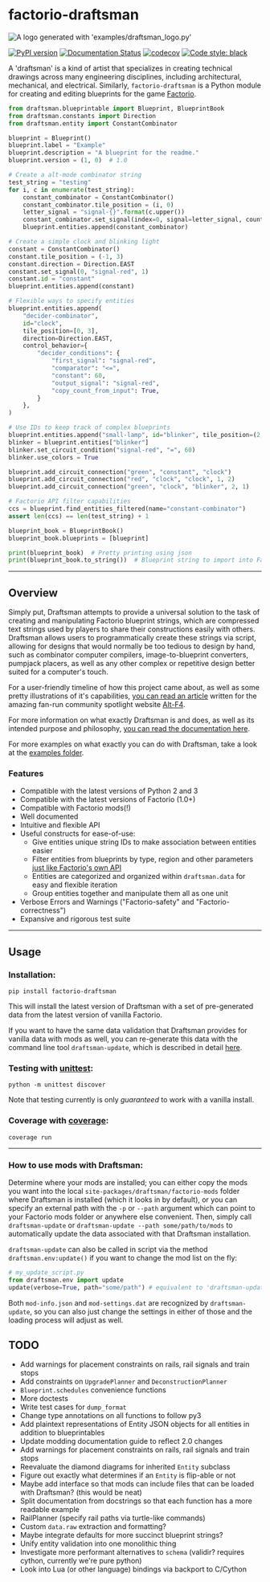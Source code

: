 # factorio-draftsman

![A logo generated with 'examples/draftsman_logo.py'](https://github.com/redruin1/factorio-draftsman/raw/main/docs/img/logo.png)

[![PyPI version](https://badge.fury.io/py/factorio-draftsman.svg)](https://badge.fury.io/py/factorio-draftsman)
[![Documentation Status](https://readthedocs.org/projects/factorio-draftsman/badge/?version=latest)](https://factorio-draftsman.readthedocs.io/en/latest/?badge=latest)
[![codecov](https://codecov.io/gh/redruin1/factorio-draftsman/branch/main/graph/badge.svg?token=UERAOXVTO1)](https://codecov.io/gh/redruin1/factorio-draftsman)
[![Code style: black](https://img.shields.io/badge/code%20style-black-000000.svg)](https://github.com/psf/black)

A 'draftsman' is a kind of artist that specializes in creating technical drawings across many engineering disciplines, including architectural, mechanical, and electrical.
Similarly, `factorio-draftsman` is a Python module for creating and editing blueprints for the game [Factorio](https://factorio.com/).

```python
from draftsman.blueprintable import Blueprint, BlueprintBook
from draftsman.constants import Direction
from draftsman.entity import ConstantCombinator

blueprint = Blueprint()
blueprint.label = "Example"
blueprint.description = "A blueprint for the readme."
blueprint.version = (1, 0)  # 1.0

# Create a alt-mode combinator string
test_string = "testing"
for i, c in enumerate(test_string):
    constant_combinator = ConstantCombinator()
    constant_combinator.tile_position = (i, 0)
    letter_signal = "signal-{}".format(c.upper())
    constant_combinator.set_signal(index=0, signal=letter_signal, count=0)
    blueprint.entities.append(constant_combinator)

# Create a simple clock and blinking light
constant = ConstantCombinator()
constant.tile_position = (-1, 3)
constant.direction = Direction.EAST
constant.set_signal(0, "signal-red", 1)
constant.id = "constant"
blueprint.entities.append(constant)

# Flexible ways to specify entities
blueprint.entities.append(
    "decider-combinator",
    id="clock",
    tile_position=[0, 3],
    direction=Direction.EAST,
    control_behavior={
        "decider_conditions": {
            "first_signal": "signal-red",
            "comparator": "<=",
            "constant": 60,
            "output_signal": "signal-red",
            "copy_count_from_input": True,
        }
    },
)

# Use IDs to keep track of complex blueprints
blueprint.entities.append("small-lamp", id="blinker", tile_position=(2, 3))
blinker = blueprint.entities["blinker"]
blinker.set_circuit_condition("signal-red", "=", 60)
blinker.use_colors = True

blueprint.add_circuit_connection("green", "constant", "clock")
blueprint.add_circuit_connection("red", "clock", "clock", 1, 2)
blueprint.add_circuit_connection("green", "clock", "blinker", 2, 1)

# Factorio API filter capabilities
ccs = blueprint.find_entities_filtered(name="constant-combinator")
assert len(ccs) == len(test_string) + 1

blueprint_book = BlueprintBook()
blueprint_book.blueprints = [blueprint]

print(blueprint_book)  # Pretty printing using json
print(blueprint_book.to_string())  # Blueprint string to import into Factorio
```
--------------------------------------------------------------------------------

## Overview
Simply put, Draftsman attempts to provide a universal solution to the task of creating and manipulating Factorio blueprint strings, which are compressed text strings used by players to share their constructions easily with others.
Draftsman allows users to programmatically create these strings via script, allowing for designs that would normally be too tedious to design by hand, such as combinator computer compilers, image-to-blueprint converters, pumpjack placers, as well as any other complex or repetitive design better suited for a computer's touch.

For a user-friendly timeline of how this project came about, as well as some pretty illustrations of it's capabilities, [you can read an article](https://alt-f4.blog/ALTF4-61/) written for the amazing fan-run community spotlight website [Alt-F4](https://alt-f4.blog/).

For more information on what exactly Draftsman is and does, as well as its intended purpose and philosophy, [you can read the documentation here](https://factorio-draftsman.readthedocs.io/en/latest/index.html).

For more examples on what exactly you can do with Draftsman, take a look at the [examples folder](https://github.com/redruin1/factorio-draftsman/tree/main/examples).

### Features
* Compatible with the latest versions of Python 2 and 3
* Compatible with the latest versions of Factorio (1.0+)
* Compatible with Factorio mods(!)
* Well documented
* Intuitive and flexible API
* Useful constructs for ease-of-use:
    * Give entities unique string IDs to make association between entities easier
    * Filter entities from blueprints by type, region and other parameters [just like Factorio's own API](https://lua-api.factorio.com/latest/LuaSurface.html#LuaSurface.find_entities_filtered)
    * Entities are categorized and organized within `draftsman.data` for easy and flexible iteration
    * Group entities together and manipulate them all as one unit
* Verbose Errors and Warnings ("Factorio-safety" and "Factorio-correctness")
* Expansive and rigorous test suite

--------------------------------------------------------------------------------
## Usage

### Installation:
```
pip install factorio-draftsman
```

This will install the latest version of Draftsman with a set of pre-generated data from the latest version of vanilla Factorio.

If you want to have the same data validation that Draftsman provides for vanilla data with mods as well, you can re-generate this data with the command line tool `draftsman-update`, which is described in detail [here](TODO).

### Testing with [unittest](https://docs.python.org/3/library/unittest.html):
```
python -m unittest discover
```

Note that testing currently is only *guaranteed* to work with a vanilla install.

### Coverage with [coverage](https://coverage.readthedocs.io/en/6.3.2/):
```
coverage run
```
--------------------------------------------------------------------------------
### How to use mods with Draftsman:

Determine where your mods are installed; you can either copy the mods you want into the local `site-packages/draftsman/factorio-mods` folder where Draftsman is installed (which it looks in by default), or you can specify an external path with the `-p` or `--path` argument which can point to your Factorio mods folder or anywhere else convenient.
Then, simply call `draftsman-update` or `draftsman-update --path some/path/to/mods` to automatically update the data associated with that Draftsman installation.

`draftsman-update` can also be called in script via the method `draftsman.env:update()` if you want to change the mod list on the fly:
```python
# my_update_script.py
from draftsman.env import update
update(verbose=True, path="some/path") # equivalent to 'draftsman-update -v -p some/path'
```

Both `mod-info.json` and `mod-settings.dat` are recognized by `draftsman-update`, so you can also just change the settings in either of those and the loading process will adjust as well.

## TODO
* Add warnings for placement constraints on rails, rail signals and train stops
* Add constraints on `UpgradePlanner` and `DeconstructionPlanner`
* `Blueprint.schedules` convenience functions
* More doctests
* Write test cases for `dump_format`
* Change type annotations on all functions to follow py3
* Add plaintext representations of Entity JSON objects for all entities in addition to blueprintables
* Update modding documentation guide to reflect 2.0 changes
* Add warnings for placement constraints on rails, rail signals and train stops
* Reevaluate the diamond diagrams for inherited `Entity` subclass
* Figure out exactly what determines if an `Entity` is flip-able or not
* Maybe add interface so that mods can include files that can be loaded with Draftsman? (this would be neat)
* Split documentation from docstrings so that each function has a more readable example
* RailPlanner (specify rail paths via turtle-like commands)
* Custom `data.raw` extraction and formatting?
* Maybe integrate defaults for more succinct blueprint strings?
* Unify entity validation into one monolithic thing
* Investigate more performant alternatives to `schema` (validir? requires cython, currently we're pure python)
* Look into Lua (or other language) bindings via backport to C/Cython